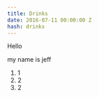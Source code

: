 ```yaml
---
title: Drinks
date: 2016-07-11 00:00:00 Z
hash: drinks
---
```


Hello

my name is jeff

1. 1
2. 2
3. 2